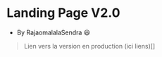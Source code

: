 # Landing Page V2.0
- By RajaomalalaSendra :smiley:
> Lien vers la version en production (ici liens)[]